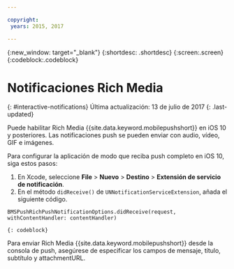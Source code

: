 ```yaml
---

copyright:
 years: 2015, 2017

---
```


{:new_window: target="_blank"}
{:shortdesc: .shortdesc}
{:screen:.screen}
{:codeblock:.codeblock}

# Notificaciones Rich Media
{: #interactive-notifications}
Última actualización: 13 de julio de 2017
{: .last-updated}


Puede habilitar Rich Media {{site.data.keyword.mobilepushshort}} en iOS 10 y posteriores. Las notificaciones push se pueden enviar con audio, vídeo, GIF e imágenes. 

Para configurar la aplicación de modo que reciba push completo en iOS 10, siga estos pasos:  

1. En Xcode, seleccione **File** > **Nuevo** > **Destino** > **Extensión de servicio de notificación**.
2. En el método `didReceive()` de `UNNotificationServiceExtension`, añada el siguiente código.
```
BMSPushRichPushNotificationOptions.didReceive(request, withContentHandler: contentHandler)
```
	{: codeblock}	

Para enviar Rich Media {{site.data.keyword.mobilepushshort}} desde la consola de push, asegúrese de especificar los campos de mensaje, título, subtítulo y attachmentURL.
